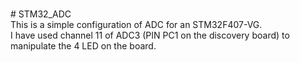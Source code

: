 <br># STM32_ADC
<br>This is a simple configuration of ADC for an STM32F407-VG.
<br>I have used channel 11 of ADC3 (PIN PC1 on the discovery board) to manipulate the 4 LED on the board. 
